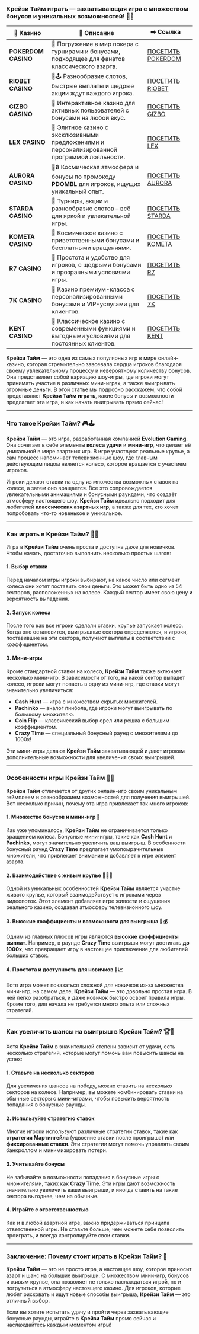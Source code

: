 ### **Крейзи Тайм играть — захватывающая игра с множеством бонусов и уникальных возможностей! 🎰💥**
| 🎰 Казино           | 📜 Описание                                                                                       | ➡️ Ссылка                                                                                          |   |
| ------------------- | ------------------------------------------------------------------------------------------------- | -------------------------------------------------------------------------------------------------- | - |
| **POKERDOM CASINO** | 🎲 Погружение в мир покера с турнирами и бонусами, подходящее для фанатов классического азарта.   | [ПОСЕТИТЬ POKERDOM](https://brandplay.link/FwVc4f)                                                 |   |
| **RIOBET CASINO**   | 🌟🕹️ Разнообразие слотов, быстрые выплаты и щедрые акции ждут каждого игрока.                    | [ПОСЕТИТЬ RIOBET](https://brandplay.link/TnjsxFvH)                                                 |   |
| **GIZBO CASINO**    | 🚀 Интерактивное казино для активных пользователей с бонусами на любой вкус.                      | [ПОСЕТИТЬ GIZBO](https://brandplay.link/rvzLrVLp)                                                  |   |
| **LEX CASINO**      | 🎰 Элитное казино с эксклюзивными предложениями и персонализированной программой лояльности.      | [ПОСЕТИТЬ LEX](https://brandplay.link/VMqNXPFs)                                                    |   |
| **AURORA CASINO**   | 🌌🔒 Космическая атмосфера и бонусы по промокоду **PDOMBL** для игроков, ищущих уникальный опыт. | [ПОСЕТИТЬ AURORA](https://10trafic-stat2.com/click/668546556bcc6313411604bc/6766/13031/subaccount) |   |
| **STARDA CASINO**   | 🌠 Турниры, акции и разнообразие слотов – всё для яркой и увлекательной игры.                     | [ПОСЕТИТЬ STARDA](https://brandplay.link/HDcDrxLk)                                                 |   |
| **KOMETA CASINO**   | 💫 Космическое казино с приветственными бонусами и бесплатными вращениями.                        | [ПОСЕТИТЬ KOMETA](https://brandplay.link/jHzFFYGv)                                                 |   |
| **R7 CASINO**       | 🎯 Простота и удобство для игроков, с щедрыми бонусами и прозрачными условиями игры.              | [ПОСЕТИТЬ R7](https://brandplay.link/dByFXP7h)                                                     |   |
| **7K CASINO**       | 💎 Казино премиум-класса с персонализированными бонусами и VIP-услугами для клиентов.             | [ПОСЕТИТЬ 7K](https://brandplay.link/dd46bNgD)                                                     |   |
| **KENT CASINO**     | 🎲 Классическое казино с современными функциями и выгодными условиями для постоянных клиентов.    | [ПОСЕТИТЬ KENT](https://brandplay.link/XRH1g6Vb)      
**Крейзи Тайм** — это одна из самых популярных игр в мире онлайн-казино, которая стремительно завоевала сердца игроков благодаря своему увлекательному процессу и невероятному количеству бонусов. Она представляет собой вариацию шоу-игры, где игроки могут принимать участие в различных мини-играх, а также выигрывать огромные деньги. В этой статье мы подробно расскажем, что собой представляет **Крейзи Тайм играть**, какие бонусы и возможности предлагает эта игра, и как начать выигрывать прямо сейчас!

***

### **Что такое Крейзи Тайм? 🎮🕹️**

**Крейзи Тайм** — это игра, разработанная компанией **Evolution Gaming**. Она сочетает в себе элементы **колеса удачи** и **мини-игр**, что делает её уникальной в мире азартных игр. В игре участвуют реальные крупье, а сам процесс напоминает телевизионные шоу, где главным действующим лицом является колесо, которое вращается с участием игроков.

Игроки делают ставки на одну из множества возможных ставок на колесе, а затем оно вращается. Все это сопровождается увлекательными анимациями и бонусными раундами, что создаёт атмосферу настоящего шоу. **Крейзи Тайм** идеально подходит для любителей **классических азартных игр**, а также для тех, кто хочет попробовать что-то новенькое и уникальное.

***

### **Как играть в Крейзи Тайм? 🎡🔮**

Игра в **Крейзи Тайм** очень проста и доступна даже для новичков. Чтобы начать, достаточно выполнить несколько простых шагов:

#### **1. Выбор ставки**

Перед началом игры игроки выбирают, на какое число или сегмент колеса они хотят поставить свои деньги. Это может быть одно из 54 секторов, расположенных на колесе. Каждый сектор имеет свою цену и вероятность выпадения.

#### **2. Запуск колеса**

После того как все игроки сделали ставки, крупье запускает колесо. Когда оно остановится, выигрышные сектора определяются, и игроки, поставившие на эти сектора, получают выплаты в соответствии с коэффициентом.

#### **3. Мини-игры**

Кроме стандартной ставки на колесо, **Крейзи Тайм** также включает несколько мини-игр. В зависимости от того, на какой сектор выпадет колесо, игроки могут попасть в одну из мини-игр, где ставки могут значительно увеличиться:

* **Cash Hunt** — игра с множеством скрытых множителей.
* **Pachinko** — аналог пинбола, где игроки могут выигрывать по большому множителю.
* **Coin Flip** — классический выбор орел или решка с большим коэффициентом.
* **Crazy Time** — специальный бонусный раунд с множителями до 1000x!

Эти мини-игры делают **Крейзи Тайм** захватывающей и дают игрокам дополнительные возможности для увеличения своих выигрышей.

***

### **Особенности игры Крейзи Тайм 🎉🔥**

**Крейзи Тайм** отличается от других онлайн-игр своим уникальным геймплеем и разнообразием возможностей для получения выигрышей. Вот несколько причин, почему эта игра привлекает так много игроков:

#### **1. Множество бонусов и мини-игр 🎁**

Как уже упоминалось, **Крейзи Тайм** не ограничивается только вращением колеса. Бонусные мини-игры, такие как **Cash Hunt** и **Pachinko**, могут значительно увеличить ваш выигрыш. В особенности бонусный раунд **Crazy Time** предлагает умопомрачительные множители, что привлекает внимание и добавляет к игре элемент азарта.

#### **2. Взаимодействие с живым крупье 🧑‍💼🎤**

Одной из уникальных особенностей **Крейзи Тайм** является участие живого крупье, который взаимодействует с игроками через видеопоток. Этот элемент добавляет игре живости и ощущения реального казино, создавая атмосферу телевизионного шоу.

#### **3. Высокие коэффициенты и возможности для выигрыша 💸💰**

Одним из главных плюсов игры являются **высокие коэффициенты выплат**. Например, в раунде **Crazy Time** выигрыши могут достигать **до 1000x**, что превращает игру в настоящее приключение для любителей больших ставок.

#### **4. Простота и доступность для новичков 🧐📈**

Хотя игра может показаться сложной для новичков из-за множества мини-игр, на самом деле, **Крейзи Тайм** — это довольно простая игра. В ней легко разобраться, и даже новичок быстро освоит правила игры. Кроме того, для начала не требуется много опыта или сложных стратегий.

***

### **Как увеличить шансы на выигрыш в Крейзи Тайм? 🏆🎯**

Хотя **Крейзи Тайм** в значительной степени зависит от удачи, есть несколько стратегий, которые могут помочь вам повысить шансы на успех:

#### **1. Ставьте на несколько секторов**

Для увеличения шансов на победу, можно ставить на несколько секторов на колесе. Например, вы можете комбинировать ставки на обычные секторы с мини-играми, чтобы повысить вероятность попадания в бонусные раунды.

#### **2. Используйте стратегию ставок**

Многие игроки используют различные стратегии ставок, такие как **стратегия Мартингейла** (удвоение ставки после проигрыша) или **фиксированные ставки**. Эти стратегии могут помочь управлять своим банкроллом и минимизировать потери.

#### **3. Учитывайте бонусы**

Не забывайте о возможности попадания в бонусные игры с множителями, таких как **Crazy Time**. Эти игры дают возможность значительно увеличить ваши выигрыши, и иногда ставить на такие сектора выгоднее, чем на обычные.

#### **4. Играйте с ответственностью**

Как и в любой азартной игре, важно придерживаться принципа ответственной игры. Не ставьте больше, чем можете себе позволить проиграть, и всегда контролируйте свои ставки.

***

### **Заключение: Почему стоит играть в Крейзи Тайм? 🎉**

**Крейзи Тайм** — это не просто игра, а настоящее шоу, которое приносит азарт и шанс на большие выигрыши. С множеством мини-игр, бонусов и живым крупье, она позволяет не только наслаждаться игрой, но и погрузиться в атмосферу настоящего казино. Для игроков, которые любят рисковать и ищут новые способы выигрыша, **Крейзи Тайм** — это отличный выбор.

Если вы хотите испытать удачу и пройти через захватывающие бонусные раунды, играйте в **Крейзи Тайм** прямо сейчас и наслаждайтесь каждым моментом игры!
